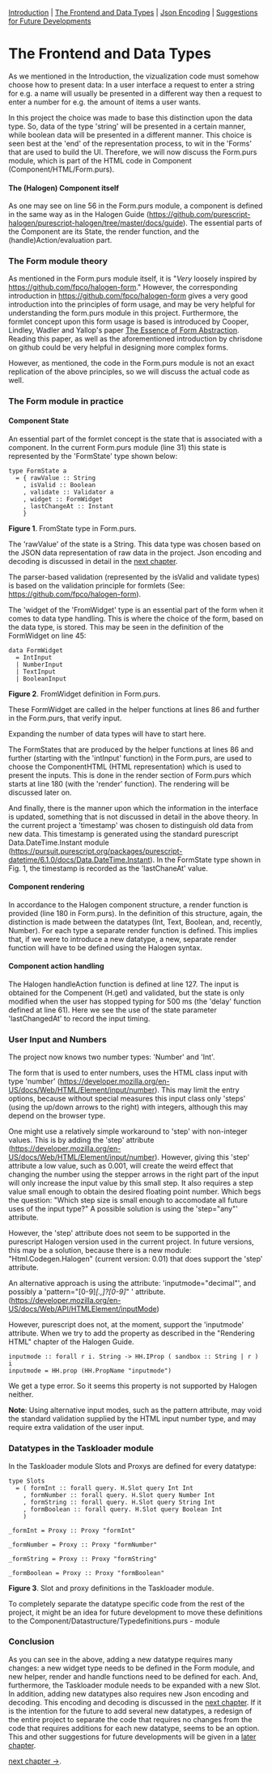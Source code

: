 [Introduction](./Introduction.md) |  [The Frontend and Data Types](./Datatypes.md)  |  [Json Encoding](./JsonEncoding.md)  |  [Suggestions for Future Developments](./FutureDevelopments.md)

# The Frontend and Data Types
As we mentioned in the Introduction, the vizualization code must somehow choose how to present data: In a user interface a request to enter a string for e.g. a name will usually be presented in a different way then a request to enter a number for e.g. the amount of items a user wants.

In this project the choice was made to base this distinction upon the data type. So, data of the type 'string' will be presented in a certain manner, while boolean data will be presented in a different manner. This choice is seen best at the 'end' of the representation process, to wit in the 'Forms' that are used to build the UI. Therefore, we will now discuss the Form.purs module, which is part of the HTML code in Component (Component/HTML/Form.purs).

#### The (Halogen) Component itself
As one may see on line 56 in the Form.purs module, a component is defined in the same way as in the Halogen Guide (https://github.com/purescript-halogen/purescript-halogen/tree/master/docs/guide).
The essential parts of the Component are its State, the render function, and the (handle)Action/evaluation part.

### The Form module theory
As mentioned in the Form.purs module itself, it is "*Very* loosely inspired by
https://github.com/fpco/halogen-form." However, the corresponding introduction in https://github.com/fpco/halogen-form gives a very good introduction into the principles of form usage, and may be very helpful for understanding the form.purs module in this project. Furthermore, the formlet concept upon this form usage is based is introduced by Cooper, Lindley, Wadler and Yallop's paper [The Essence of Form Abstraction](http://homepages.inf.ed.ac.uk/slindley/papers/formlets-essence.pdf). Reading this paper, as well as the aforementioned introduction by chrisdone on github could be very helpful in designing more complex forms. 

However, as mentioned, the code in the Form.purs module is not an exact replication of the above principles, so we will discuss the actual code as well.


### The Form module in practice
#### Component State
An essential part of the formlet concept is the state that is associated with a component. In the current Form.purs module (line 31) this state is represented by the 'FormState' type shown below:

```
type FormState a
  = { rawValue :: String
    , isValid :: Boolean
    , validate :: Validator a
    , widget :: FormWidget
    , lastChangeAt :: Instant
    }
```
**Figure 1**.  FromState type in Form.purs.

The 'rawValue' of the state is a String. This data type was chosen based on the JSON data representation of raw data in the project. Json encoding and decoding is discussed in detail in the [next chapter](./JsonEncoding.md).

The parser-based validation (represented by the isValid and validate types) is based on the validation principle for formlets (See: https://github.com/fpco/halogen-form).

The 'widget of the 'FromWidget' type is an essential part of the form when it comes to data type handling. This is where the choice of the form, based on the data type, is stored. This may be seen in the definition of the FormWidget on line 45:
```
data FormWidget
  = IntInput
  | NumberInput
  | TextInput
  | BooleanInput
```
**Figure 2**.  FromWidget definition in Form.purs.

These FormWidget are called in the helper functions at lines 86 and further in the Form.purs, that verify input.

Expanding the number of data types will have to start here.

The FormStates that are produced by the helper functions at lines 86 and further (starting with the 'intInput' function) in the Form.purs, are used to choose the ComponentHTML (HTML representation) which is used to present the inputs. This is done in the render section of Form.purs which starts at line 180 (with the 'render' function). The rendering will be discussed later on.


And finally, there is the manner upon which the information in the interface is updated, something that is not discussed in detail in the above theory. In the current project a 'timestamp' was chosen to distinguish old data from new data. This timestamp is generated using the standard purescript Data.DateTime.Instant module (https://pursuit.purescript.org/packages/purescript-datetime/6.1.0/docs/Data.DateTime.Instant). In the FormState type shown in Fig. 1, the timestamp is recorded as the 'lastChaneAt' value.

#### Component rendering
In accordance to the Halogen component structure, a render function is provided (line 180 in Form.purs). In the definition of this structure, again, the distinction is made between the datatypes (Int, Text, Boolean, and, recently, Number). For each type a separate render function is defined. This implies that, if we were to introduce a new datatype, a new, separate render function will have to be defined using the Halogen syntax.

#### Component action handling
The Halogen handleAction function is defined at line 127. The input is obtained for the Compenent (H.get) and validated, but the state is only modified when the user has stopped typing for 500 ms (the 'delay' function defined at line 61). Here we see the use of the state parameter 'lastChangedAt' to record the input timing.

### User Input and Numbers
The project now knows two number types: 'Number' and 'Int'.

The form that is used to enter numbers, uses the HTML class input with type 'number' (https://developer.mozilla.org/en-US/docs/Web/HTML/Element/input/number). This may limit the entry options, because without special measures this input class only 'steps' (using the up/down arrows to the right) with integers, although this may depend on the browser type.

One might use a relatively simple workaround to 'step' with non-integer values. This is by adding the 'step' attribute (https://developer.mozilla.org/en-US/docs/Web/HTML/Element/input/number). However, giving this 'step' attribute a low value, such as 0.001, will create the weird effect that changing the number using the stepper arrows in the right part of the input will only increase the input value by this small step. It also requires a step value small enough to obtain the desired floating point number. Which begs the question: "Which step size is small enough to accomodate all future uses of the input type?" A possible solution is using the 'step="any"' attribute.

However, the 'step' attribute does not seem to be supported in the purescript Halogen version used in the current project. In future versions, this may be a solution, because there is a new module: "Html.Codegen.Halogen" (current version: 0.01) that does support the 'step' attribute.

An alternative approach is using the attribute: 'inputmode="decimal"', and possibly a 'pattern="[0-9]*[.,]?[0-9]*" ' attribute.
(https://developer.mozilla.org/en-US/docs/Web/API/HTMLElement/inputMode)

However, purescript does not, at the moment, support the 'inputmode' attribute.
When we try to add the property as described in the "Rendering HTML" chapter of the Halogen Guide.
```
inputmode :: forall r i. String -> HH.IProp ( sandbox :: String | r ) i
inputmode = HH.prop (HH.PropName "inputmode")
```
We get a type error. So it seems this property is not supported by Halogen neither.

**Note**: Using alternative input modes, such as the pattern attribute, may void the standard validation supplied by the HTML input number type, and may require extra validation of the user input.

### Datatypes in the Taskloader module
In the Taskloader module Slots and Proxys are defined for every datatype:
```
type Slots
  = ( formInt :: forall query. H.Slot query Int Int
    , formNumber :: forall query. H.Slot query Number Int
    , formString :: forall query. H.Slot query String Int
    , formBoolean :: forall query. H.Slot query Boolean Int
    )

_formInt = Proxy :: Proxy "formInt"

_formNumber = Proxy :: Proxy "formNumber"

_formString = Proxy :: Proxy "formString"

_formBoolean = Proxy :: Proxy "formBoolean"
```
**Figure 3**. Slot and proxy definitions in the Taskloader module.

To completely separate the datatype specific code from the rest of the project, it might be an idea for future development to move these definitions to the Component/Datastructure/Typedefinitions.purs - module

### Conclusion
As you can see in the above, adding a new datatype requires many changes: a new widget type needs to be defined in the Form module, and new helper, render and handle functions need to be defined for each. And, furthermore, the Taskloader module needs to be expanded with a new Slot. In addition, adding new datatypes also requires new Json encoding and decoding. This encoding and decoding is discussed in the [next chapter](./JsonEncoding.md).
If it is the intention for the future to add several new datatypes, a redesign of the entire project to separate the code that requires no changes from the code that requires additions for each new datatype, seems to be an option. This and other suggestions for future developments will be given in a [later chapter](./FutureDevelopments.md).

[next chapter ->](./JsonEncoding.md).